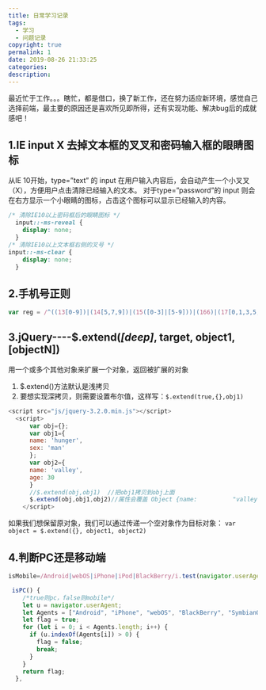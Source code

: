 ```yaml
---
title: 日常学习记录
tags:
  - 学习
  - 问题记录
copyright: true
permalink: 1
date: 2019-08-26 21:33:25
categories:
description:
---
```



最近忙于工作。。。瞎忙，都是借口，换了新工作，还在努力适应新环境，感觉自己选择前端，最主要的原因还是喜欢所见即所得，还有实现功能、解决bug后的成就感吧！





<!-- more -->
## 1.IE input X 去掉文本框的叉叉和密码输入框的眼睛图标

从IE 10开始，type=”text” 的 input 在用户输入内容后，会自动产生一个小叉叉（X），方便用户点击清除已经输入的文本。
对于type=”password”的 input 则会在右方显示一个小眼睛的图标，占击这个图标可以显示已经输入的内容。

```css
/* 清除IE10以上密码框后的眼睛图标 */
  input::-ms-reveal {
    display: none;
  }
/* 清除IE10以上文本框右侧的叉号 */
input::-ms-clear {
    display: none;
  }
```

## 2.手机号正则

```js
var reg = /^((13[0-9])|(14[5,7,9])|(15([0-3]|[5-9]))|(166)|(17[0,1,3,5,6,7,8,9])|(18[0-9])|(19[8|9]))\d{8}$/
```

## 3.jQuery----$.extend(*[deep]*, target, object1, [objectN])

用一个或多个其他对象来扩展一个对象，返回被扩展的对象

1. $.extend()方法默认是浅拷贝
2. 要想实现深拷贝，则需要设置布尔值，这样写：`$.extend(true,{},obj1)`

```js
<script src="js/jquery-3.2.0.min.js"></script>
  <script>
      var obj={};
      var obj1={
      name: 'hunger',
      sex: 'man'
      };
      var obj2={
      name: 'valley',
      age: 30
      }
      //$.extend(obj,obj1)  //把obj1拷贝到obj上面
      $.extend(obj,obj1,obj2)//属性会覆盖 Object {name: 			"valley", sex: "man", age: 30}
	</script>

```

如果我们想保留原对象，我们可以通过传递一个空对象作为目标对象： `var object = $.extend({}, object1, object2)`

## 4.判断PC还是移动端

```js
isMobile=/Android|webOS|iPhone|iPod|BlackBerry/i.test(navigator.userAgent)?'移动端'：'pc端'
```

```js
 isPC() {
    /*true则pc，false则mobile*/
    let u = navigator.userAgent;
    let Agents = ["Android", "iPhone", "webOS", "BlackBerry", "SymbianOS", "Windows Phone", "iPad", "iPod"];
    let flag = true;
    for (let i = 0; i < Agents.length; i++) {
      if (u.indexOf(Agents[i]) > 0) {
        flag = false;
        break;
      }
    }
    return flag;
  },

```

